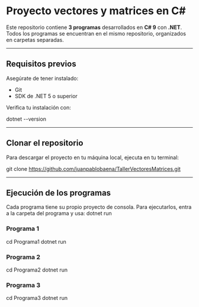 # Proyecto vectores y matrices en C#

Este repositorio contiene **3 programas** desarrollados en **C# 9** con **.NET**.  
Todos los programas se encuentran en el mismo repositorio, organizados en carpetas separadas.

---

## Requisitos previos

Asegúrate de tener instalado:

- Git
- SDK de .NET 5 o superior

Verifica tu instalación con:

dotnet --version

---

## Clonar el repositorio

Para descargar el proyecto en tu máquina local, ejecuta en tu terminal:

git clone https://github.com/juanpablobaena/TallerVectoresMatrices.git

---

## Ejecución de los programas

Cada programa tiene su propio proyecto de consola.
Para ejecutarlos, entra a la carpeta del programa y usa: dotnet run

### Programa 1
cd Programa1
dotnet run

### Programa 2
cd Programa2
dotnet run

### Programa 3
cd Programa3
dotnet run
